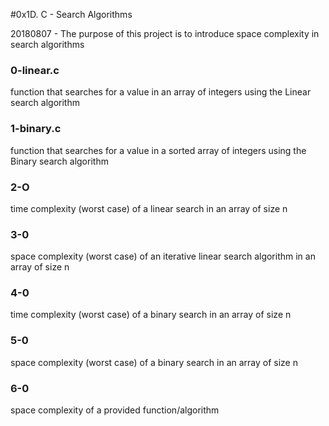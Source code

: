 #0x1D. C - Search Algorithms

20180807 - The purpose of this project is to introduce space complexity in search algorithms

### 0-linear.c
function that searches for a value in an array of integers using the Linear search algorithm

### 1-binary.c
function that searches for a value in a sorted array of integers using the Binary search algorithm

### 2-O
time complexity (worst case) of a linear search in an array of size n

### 3-0
space complexity (worst case) of an iterative linear search algorithm in an array of size n

### 4-0
time complexity (worst case) of a binary search in an array of size n

### 5-0
space complexity (worst case) of a binary search in an array of size n

### 6-0
space complexity of a provided function/algorithm
